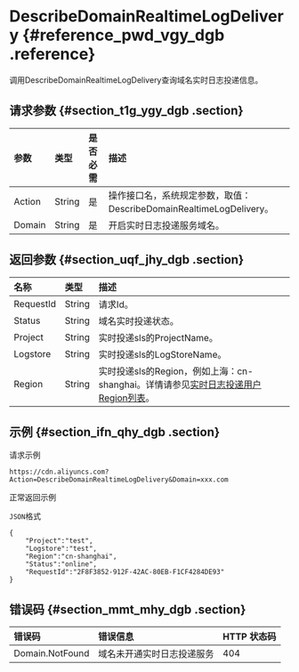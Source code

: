 # DescribeDomainRealtimeLogDelivery {#reference_pwd_vgy_dgb .reference}

调用DescribeDomainRealtimeLogDelivery查询域名实时日志投递信息。

## 请求参数 {#section_t1g_ygy_dgb .section}

|参数|类型|是否必需|描述|
|:-|:-|:---|:-|
|Action|String|是|操作接口名，系统规定参数，取值：DescribeDomainRealtimeLogDelivery。|
|Domain|String|是|开启实时日志投递服务域名。|

## 返回参数 {#section_uqf_jhy_dgb .section}

|名称|类型|描述|
|:-|:-|:-|
|RequestId|String|请求Id。|
|Status|String|域名实时投递状态。|
|Project|String|实时投递sls的ProjectName。|
|Logstore|String|实时投递sls的LogStoreName。|
|Region|String|实时投递sls的Region，例如上海：cn-shanghai。详情请参见[实时日志投递用户Region列表](../../../../intl.zh-CN/旧版API参考/附录.md#section_exc_kcz_dgb)。|

## 示例 {#section_ifn_qhy_dgb .section}

请求示例

``` {#codeblock_4sh_lmv_rr7}
https://cdn.aliyuncs.com?Action=DescribeDomainRealtimeLogDelivery&Domain=xxx.com
```

正常返回示例

`JSON`格式

``` {#codeblock_1et_mx3_730}
{
    "Project":"test",
    "Logstore":"test",
    "Region":"cn-shanghai",
    "Status":"online",
    "RequestId":"2F8F3852-912F-42AC-80EB-F1CF4284DE93"
}
```

## 错误码 {#section_mmt_mhy_dgb .section}

|错误码|错误信息|HTTP 状态码|
|:--|:---|:-------|
|Domain.NotFound|域名未开通实时日志投递服务|404|

